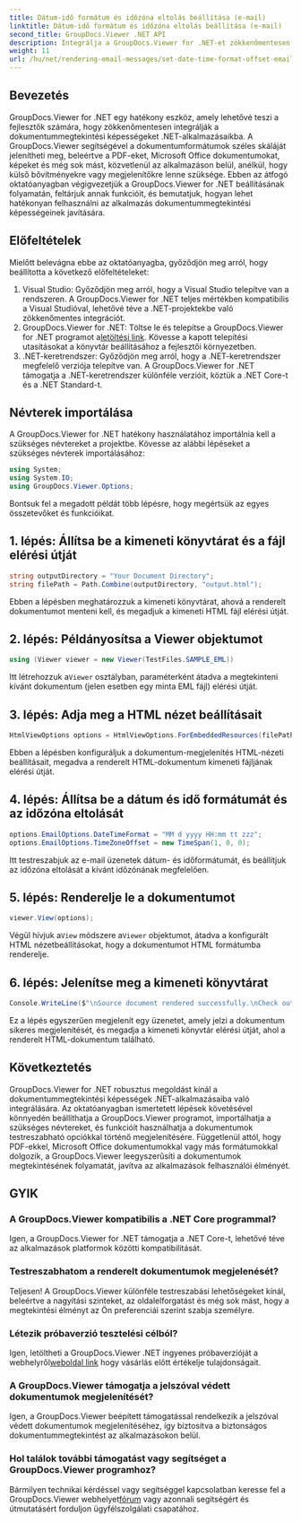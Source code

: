 ```yaml
---
title: Dátum-idő formátum és időzóna eltolás beállítása (e-mail)
linktitle: Dátum-idő formátum és időzóna eltolás beállítása (e-mail)
second_title: GroupDocs.Viewer .NET API
description: Integrálja a GroupDocs.Viewer for .NET-et zökkenőmentesen alkalmazásaiba a hatékony dokumentummegtekintési lehetőségek érdekében. Növelje a felhasználói élményt testreszabható opciókkal.
weight: 11
url: /hu/net/rendering-email-messages/set-date-time-format-offset-email/
---
```


## Bevezetés
GroupDocs.Viewer for .NET egy hatékony eszköz, amely lehetővé teszi a fejlesztők számára, hogy zökkenőmentesen integrálják a dokumentummegtekintési képességeket .NET-alkalmazásaikba. A GroupDocs.Viewer segítségével a dokumentumformátumok széles skáláját jelenítheti meg, beleértve a PDF-eket, Microsoft Office dokumentumokat, képeket és még sok mást, közvetlenül az alkalmazáson belül, anélkül, hogy külső bővítményekre vagy megjelenítőkre lenne szüksége. Ebben az átfogó oktatóanyagban végigvezetjük a GroupDocs.Viewer for .NET beállításának folyamatán, feltárjuk annak funkcióit, és bemutatjuk, hogyan lehet hatékonyan felhasználni az alkalmazás dokumentummegtekintési képességeinek javítására.
## Előfeltételek
Mielőtt belevágna ebbe az oktatóanyagba, győződjön meg arról, hogy beállította a következő előfeltételeket:
1. Visual Studio: Győződjön meg arról, hogy a Visual Studio telepítve van a rendszeren. A GroupDocs.Viewer for .NET teljes mértékben kompatibilis a Visual Studióval, lehetővé téve a .NET-projektekbe való zökkenőmentes integrációt.
2.  GroupDocs.Viewer for .NET: Töltse le és telepítse a GroupDocs.Viewer for .NET programot a[letöltési link](https://releases.groupdocs.com/viewer/net/). Kövesse a kapott telepítési utasításokat a könyvtár beállításához a fejlesztői környezetben.
3. .NET-keretrendszer: Győződjön meg arról, hogy a .NET-keretrendszer megfelelő verziója telepítve van. A GroupDocs.Viewer for .NET támogatja a .NET-keretrendszer különféle verzióit, köztük a .NET Core-t és a .NET Standard-t.

## Névterek importálása
A GroupDocs.Viewer for .NET hatékony használatához importálnia kell a szükséges névtereket a projektbe. Kövesse az alábbi lépéseket a szükséges névterek importálásához:

```csharp
using System;
using System.IO;
using GroupDocs.Viewer.Options;
```


Bontsuk fel a megadott példát több lépésre, hogy megértsük az egyes összetevőket és funkcióikat.
## 1. lépés: Állítsa be a kimeneti könyvtárat és a fájl elérési útját
```csharp
string outputDirectory = "Your Document Directory";
string filePath = Path.Combine(outputDirectory, "output.html");
```
Ebben a lépésben meghatározzuk a kimeneti könyvtárat, ahová a renderelt dokumentumot menteni kell, és megadjuk a kimeneti HTML fájl elérési útját.
## 2. lépés: Példányosítsa a Viewer objektumot
```csharp
using (Viewer viewer = new Viewer(TestFiles.SAMPLE_EML))
```
 Itt létrehozzuk a`Viewer` osztályban, paraméterként átadva a megtekinteni kívánt dokumentum (jelen esetben egy minta EML fájl) elérési útját.
## 3. lépés: Adja meg a HTML nézet beállításait
```csharp
HtmlViewOptions options = HtmlViewOptions.ForEmbeddedResources(filePath);
```
Ebben a lépésben konfiguráljuk a dokumentum-megjelenítés HTML-nézeti beállításait, megadva a renderelt HTML-dokumentum kimeneti fájljának elérési útját.
## 4. lépés: Állítsa be a dátum és idő formátumát és az időzóna eltolását
```csharp
options.EmailOptions.DateTimeFormat = "MM d yyyy HH:mm tt zzz";
options.EmailOptions.TimeZoneOffset = new TimeSpan(1, 0, 0);
```
Itt testreszabjuk az e-mail üzenetek dátum- és időformátumát, és beállítjuk az időzóna eltolását a kívánt időzónának megfelelően.
## 5. lépés: Renderelje le a dokumentumot
```csharp
viewer.View(options);
```
 Végül hívjuk a`View` módszere a`Viewer` objektumot, átadva a konfigurált HTML nézetbeállításokat, hogy a dokumentumot HTML formátumba renderelje.
## 6. lépés: Jelenítse meg a kimeneti könyvtárat
```csharp
Console.WriteLine($"\nSource document rendered successfully.\nCheck output in {outputDirectory}.");
```
Ez a lépés egyszerűen megjelenít egy üzenetet, amely jelzi a dokumentum sikeres megjelenítését, és megadja a kimeneti könyvtár elérési útját, ahol a renderelt HTML-dokumentum található.

## Következtetés
GroupDocs.Viewer for .NET robusztus megoldást kínál a dokumentummegtekintési képességek .NET-alkalmazásaiba való integrálására. Az oktatóanyagban ismertetett lépések követésével könnyedén beállíthatja a GroupDocs.Viewer programot, importálhatja a szükséges névtereket, és funkcióit használhatja a dokumentumok testreszabható opciókkal történő megjelenítésére. Függetlenül attól, hogy PDF-ekkel, Microsoft Office dokumentumokkal vagy más formátumokkal dolgozik, a GroupDocs.Viewer leegyszerűsíti a dokumentumok megtekintésének folyamatát, javítva az alkalmazások felhasználói élményét.
## GYIK
### A GroupDocs.Viewer kompatibilis a .NET Core programmal?
Igen, a GroupDocs.Viewer for .NET támogatja a .NET Core-t, lehetővé téve az alkalmazások platformok közötti kompatibilitását.
### Testreszabhatom a renderelt dokumentumok megjelenését?
Teljesen! A GroupDocs.Viewer különféle testreszabási lehetőségeket kínál, beleértve a nagyítási szinteket, az oldalelforgatást és még sok mást, hogy a megtekintési élményt az Ön preferenciái szerint szabja személyre.
### Létezik próbaverzió tesztelési célból?
 Igen, letöltheti a GroupDocs.Viewer .NET ingyenes próbaverzióját a webhelyről[weboldal link](https://releases.groupdocs.com/viewer/net/) hogy vásárlás előtt értékelje tulajdonságait.
### A GroupDocs.Viewer támogatja a jelszóval védett dokumentumok megjelenítését?
Igen, a GroupDocs.Viewer beépített támogatással rendelkezik a jelszóval védett dokumentumok megjelenítéséhez, így biztosítva a biztonságos dokumentummegtekintést az alkalmazásokon belül.
### Hol találok további támogatást vagy segítséget a GroupDocs.Viewer programhoz?
 Bármilyen technikai kérdéssel vagy segítséggel kapcsolatban keresse fel a GroupDocs.Viewer webhelyet[fórum](https://forum.groupdocs.com/c/viewer/9) vagy azonnali segítségért és útmutatásért forduljon ügyfélszolgálati csapatához.